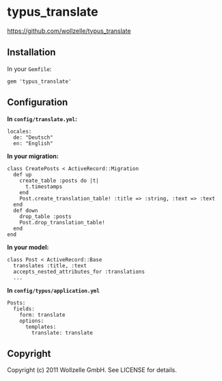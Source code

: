 # typus_translate

https://github.com/wollzelle/typus_translate

## Installation

In your `Gemfile`:

    gem 'typus_translate'

## Configuration

**In `config/translate.yml`:**

    locales: 
      de: "Deutsch"
      en: "English"


**In your migration:**

    class CreatePosts < ActiveRecord::Migration
      def up
        create_table :posts do |t|
          t.timestamps
        end
        Post.create_translation_table! :title => :string, :text => :text
      end
      def down
        drop_table :posts
        Post.drop_translation_table!
      end
    end

**In your model:**

    class Post < ActiveRecord::Base
      translates :title, :text
      accepts_nested_attributes_for :translations
      ...
    
**In `config/typus/application.yml`**

    Posts:
      fields:
        form: translate
        options:
          templates:
            translate: translate    


## Copyright

Copyright (c) 2011 Wollzelle GmbH. See LICENSE for details.
